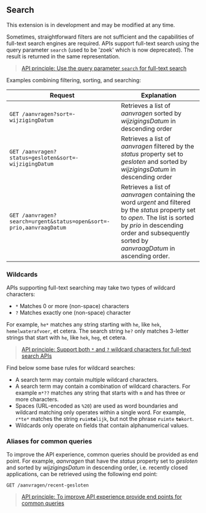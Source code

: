 ## Search

<p class='warning'>This extension is in development and may be modified at any time.</p>

Sometimes, straightforward filters are not sufficient and the capabilities of full-text search engines are required. APIs support full-text search using the query parameter `search` (used to be 'zoek' which is now deprecated). The result is returned in the same representation.

> [API principle: Use the query parameter `search` for full-text search](#api-32)

Examples combining filtering, sorting, and searching:

|Request|Explanation|
|-|-|
|`GET /aanvragen?sort=-wijzigingDatum`|Retrieves a list of *aanvragen* sorted by *wijzigingsDatum*  in descending order|
|`GET /aanvragen?status=gesloten&sort=-wijzigingDatum`|Retrieves a list of *aanvragen* filtered by the *status* property set to *gesloten* and sorted by *wijzigingsDatum*  in descending order|
|`GET /aanvragen?search=urgent&status=open&sort=-prio,aanvraagDatum`|Retrieves a list of *aanvragen* containing the word *urgent* and filtered by the *status* property set to *open*. The list is sorted by *prio*  in descending order and subsequently sorted by *aanvraagDatum*  in ascending order.|

### Wildcards

APIs supporting full-text searching may take two types of wildcard characters:

- `*` Matches 0 or more (non-space) characters
- `?` Matches exactly one (non-space) character

For example, `he*` matches any string starting with `he`, like `hek`, `hemelwaterafvoer`, et cetera. The search string `he?` only matches 3-letter strings that start with `he`, like `hek`, `heg`, et cetera.

> [API principle: Support both `*` and `?` wildcard characters for full-text search APIs](#api-33)

Find below some base rules for wildcard searches:

- A search term may contain multiple wildcard characters.
- A search term may contain a combination of wildcard characters. For example `m*??` matches any string that starts with `m` and has three or more characters.
- Spaces (URL-encoded as `%20`) are used as word boundaries and wildcard matching only operates within a single word. For example, `r*te*` matches the string **`r`**`uim`**`te`**`lijk`, but not the phrase **`r`**`uimte` **`te`**`kort`.
- Wildcards only operate on fields that contain alphanumerical values.  

### Aliases for common queries

To improve the API experience, common queries should be provided as end point. For example, *aanvragen* that have the *status* property set to *gesloten* and sorted by *wijzigingsDatum* in descending order, i.e. recently closed applications, can be retrieved using the following end point:

`GET /aanvragen/recent-gesloten`

> [API principle: To improve API experience provide end points for common queries](#api-33)
